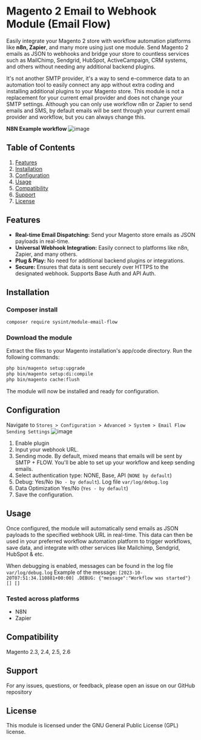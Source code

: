 # Magento 2 Email to Webhook Module (Email Flow)
Easily integrate your Magento 2 store with workflow automation platforms like **n8n, Zapier**, and many more using just one module.
Send Magento 2 emails as JSON to webhooks and bridge your store to countless services such as MailChimp, Sendgrid, HubSpot, ActiveCampaign, CRM systems, and others without needing any additional backend plugins.

It's not another SMTP provider, it's a way to send e-commerce data to an automation tool to easily connect any app without extra coding and installing additional plugins to your Magento store.
This module is not a replacement for your current email provider and does not change your SMTP settings.
Although you can only use workflow n8n or Zapier to send emails and SMS, by default emails will be sent through your current email provider and workflow, but you can always change this.

**N8N Example workflow**
![image](https://github.com/sysintnet/module-email-flow/assets/8642724/c714d6eb-b9a3-4c52-b366-e4bef0dda4a1)


## Table of Contents
1. [Features](#features)
2. [Installation](#installation)
3. [Configuration](#configuration)
4. [Usage](#usage)
5. [Compatibility](#compatibility)
6. [Support](#support)
7. [License](#license)

## Features
- **Real-time Email Dispatching:** Send your Magento store emails as JSON payloads in real-time.
- **Universal Webhook Integration:** Easily connect to platforms like n8n, Zapier, and many others.
- **Plug & Play:** No need for additional backend plugins or integrations.
- **Secure:** Ensures that data is sent securely over HTTPS to the designated webhook. Supports Base Auth and API Auth.

## Installation
### Composer install

```bash
composer require sysint/module-email-flow
```

### Download the module
Extract the files to your Magento installation's app/code directory.
Run the following commands:

```bash
php bin/magento setup:upgrade
php bin/magento setup:di:compile
php bin/magento cache:flush
```

The module will now be installed and ready for configuration.

## Configuration
Navigate to `Stores > Configuration > Advanced > System > Email Flow Sending Settings`
![image](https://github.com/sysintnet/module-email-flow/assets/8642724/16a1a808-fecd-409b-a849-242435112bcb)




1. Enable plugin 
2. Input your webhook URL.
3. Sending mode. By default, mixed means that emails will be sent by SMTP + FLOW. You'll be able to set up your workflow and keep sending emails.
4. Select authentication type: NONE, Base, API (`NONE by default`)
5. Debug: Yes/No (`No - by default`). Log file `var/log/debug.log`
6. Data Optimization Yes/No (`Yes - by default`)
7. Save the configuration.

## Usage
Once configured, the module will automatically send emails as JSON payloads to the specified webhook URL in real-time.
This data can then be used in your preferred workflow automation platform to trigger workflows, save data, and integrate with other services like Mailchimp, Sendgrid, HubSpot & etc.

When debugging is enabled, messages can be found in the log file `var/log/debug.log`
Example of the message:
`[2023-10-20T07:51:34.110881+00:00] .DEBUG: {"message":"Workflow was started"} [] []`

### Tested across platforms
- N8N
- Zapier

## Compatibility
Magento 2.3, 2.4, 2.5, 2.6

## Support
For any issues, questions, or feedback, please open an issue on our GitHub repository

## License
This module is licensed under the GNU General Public License (GPL) license.

